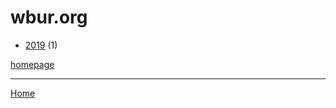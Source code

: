 # wbur.org

  * [2019](./wbur-org-2019.md) (1)

[homepage](https://www.wbur.org/)

----

[Home](../index.md)
